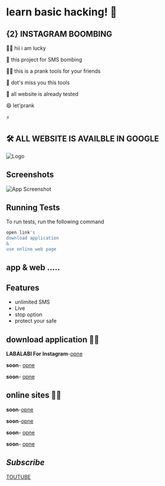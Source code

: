
# learn basic hacking! 👋


## {2} INSTAGRAM  BOOMBING 
👩‍💻 hii i am lucky  

🧠 this project for SMS bombing 

👯‍♀️  this  is a prank tools for your friends 

🤔 dot's miss you this tools 

💬 all website is already tested

😄 let'prank 

⚡️ 


## 🛠 ALL WEBSITE IS AVAILBLE IN GOOGLE 



![Logo](https://images.unsplash.com/photo-1562813733-b31f71025d54?q=80&w=1169&auto=format&fit=crop&ixlib=rb-4.0.3&ixid=M3wxMjA3fDB8MHxwaG90by1wYWdlfHx8fGVufDB8fHx8fA%3D%3D)


## Screenshots

![App Screenshot](......)


## Running Tests

To run tests, run the following command

```bash
open link's
download application
&
use online web page
```


## app & web .....

## Features

- unlimited SMS
- Live
- stop option
- protect your safe

## download application 👩‍💻
**LABALABI For Instagram**-[opne](https://github.com/cyb3r-luckysant/hacking/blob/main/besic%20hacking/learn%20bombing/apk_/Instagram_1.0.apk)

**soon**- [opne](#)

**soon**- [opne](#) 

## online sites 👩‍💻

**soon**-[opne](#)

**soon**-[opne](#)

**soon**- [opne](#)

**soon**- [opne](#) 




## *Subscribe*

[TOUTUBE](https://youtube.com/@mr_lucky_sant)
